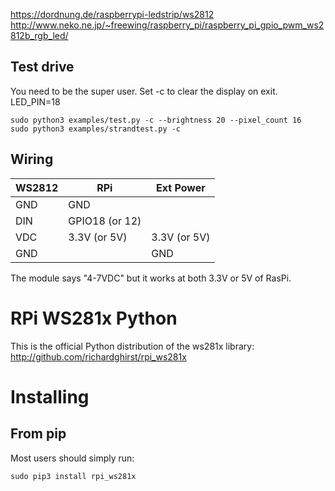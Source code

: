 https://dordnung.de/raspberrypi-ledstrip/ws2812
http://www.neko.ne.jp/~freewing/raspberry_pi/raspberry_pi_gpio_pwm_ws2812b_rgb_led/


## Test drive

You need to be the super user. Set -c to clear the display on exit.
LED_PIN=18

```
sudo python3 examples/test.py -c --brightness 20 --pixel_count 16
sudo python3 examples/strandtest.py -c

```

## Wiring

WS2812  |  RPi           |  Ext Power 
|-------|----------------|--------------|
GND     |  GND           |
DIN     |  GPIO18 (or 12)|
VDC     |  3.3V (or 5V)  | 3.3V (or 5V)
GND     |                | GND

The module says "4-7VDC" but it works at both 3.3V or 5V of RasPi.


# RPi WS281x Python

This is the official Python distribution of the ws281x library: http://github.com/richardghirst/rpi_ws281x

# Installing

## From pip

Most users should simply run:

```
sudo pip3 install rpi_ws281x
```
